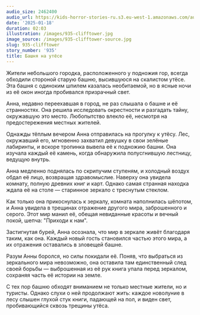 ```yaml
---
audio_size: 2462400
audio_url: https://kids-horror-stories-ru.s3.eu-west-1.amazonaws.com/audio/935-clifftower.mp3
date: '2025-01-18'
duration: 02:03
illustration: /images/935-clifftower.jpg
image_source: /images/935-clifftower-source.jpg
slug: 935-clifftower
story_number: '935'
title: Башня на утёсе
---
```


Жители небольшого городка, расположенного у подножия гор, всегда обходили стороной старую башню, высившуюся на скалистом утёсе. Эта башня с одиноким шпилем казалась необитаемой, но в ясные ночи из её окон иногда пробивался призрачный свет.

Анна, недавно переехавшая в город, не раз слышала о башне и её странностях. Она решила исследовать окрестности и разгадать тайну, окружавшую это место. Любопытство влекло её, несмотря на предостережения местных жителей.

Однажды тёплым вечером Анна отправилась на прогулку к утёсу. Лес, окружавший его, мгновенно захватил девушку в свои зелёные лабиринты, и вскоре тропинка вывела её к подножию башни. Она изучала каждый её камень, когда обнаружила полусгнившую лестницу, ведущую внутрь.

Анна медленно поднялась по скрипучим ступеням, и холодный воздух обдал её лицо, возвращая здравомыслие. Наверху она увидела комнату, полную древних книг и карт. Однако самая странная находка ждала её на столе — старинное зеркало с треснутым стеклом.

Как только она прикоснулась к зеркалу, комната наполнилась шёпотом, и Анна увидела в трещинах отражение другого мира, заброшенного и серого. Этот мир манил её, обещая невиданные красоты и вечный покой, шепча: "Приходи к нам".

Застигнутая бурей, Анна осознала, что мир в зеркале живёт благодаря таким, как она. Каждый новый гость становился частью этого мира, а их отражения оставались в зловещей башне.

Разум Анны боролся, но силы покидали её. Поняв, что выбраться из зеркального мира невозможно, она оставила там единственный след своей борьбы — выброшенная из её рук книга упала перед зеркалом, сохраняя часть её истории на земле.

С тех пор башню обходят вниманием не только местные жители, но и туристы. Однако слухи о ней продолжают жить: каждое новолуние в лесу слышен глухой стук книги, падающей на пол, и виден свет, пробивающийся сквозь трещины утёса.